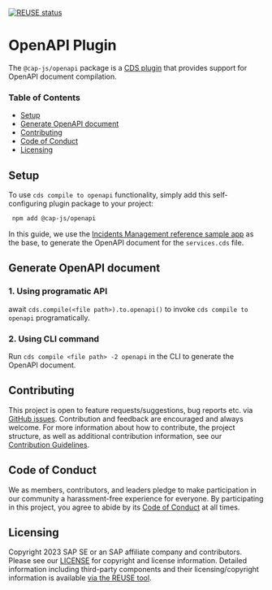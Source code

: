 [![REUSE status]()]()

# OpenAPI Plugin

The `@cap-js/openapi` package is a [CDS plugin](https://cap.cloud.sap/docs/node.js/cds-plugins#cds-plugin-packages) that provides support for OpenAPI document compilation.

### Table of Contents

- [Setup](#setup)
- [Generate OpenAPI document](#generate-openapi-document)
- [Contributing](#contributing)
- [Code of Conduct](#code-of-conduct)
- [Licensing](#licensing)

## Setup

To use `cds compile to openapi` functionality, simply add this self-configuring plugin package to your project:

```sh
 npm add @cap-js/openapi
```

In this guide, we use the [Incidents Management reference sample app](https://github.com/cap-js/incidents-app) as the base, to generate the OpenAPI document for the `services.cds` file.

## Generate OpenAPI document

### 1. Using programatic API

await `cds.compile(<file path>).to.openapi()` to invoke `cds compile to openapi` programatically.


### 2. Using CLI command

Run `cds compile <file path> -2 openapi` in the CLI to generate the OpenAPI document.


## Contributing

This project is open to feature requests/suggestions, bug reports etc. via [GitHub issues](https://github.com/cap-js/openapi/issues). Contribution and feedback are encouraged and always welcome. For more information about how to contribute, the project structure, as well as additional contribution information, see our [Contribution Guidelines](CONTRIBUTING.md).

## Code of Conduct

We as members, contributors, and leaders pledge to make participation in our community a harassment-free experience for everyone. By participating in this project, you agree to abide by its [Code of Conduct](CODE_OF_CONDUCT.md) at all times.

## Licensing

Copyright 2023 SAP SE or an SAP affiliate company and contributors. Please see our [LICENSE](LICENSE) for copyright and license information. Detailed information including third-party components and their licensing/copyright information is available [via the REUSE tool]().
